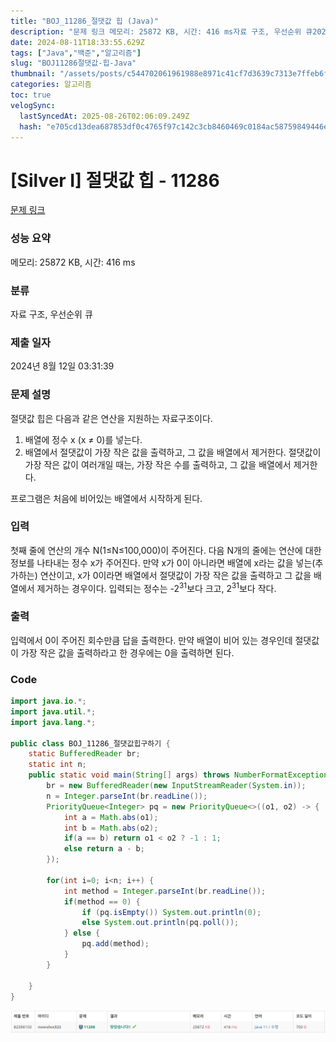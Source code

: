 ```yaml
---
title: "BOJ_11286_절댓값 힙 (Java)"
description: "문제 링크 메모리: 25872 KB, 시간: 416 ms자료 구조, 우선순위 큐2024년 8월 12일 03:31:39업로드중.."
date: 2024-08-11T18:33:55.629Z
tags: ["Java","백준","알고리즘"]
slug: "BOJ11286절댓값-힙-Java"
thumbnail: "/assets/posts/c544702061961988e8971c41cf7d3639c7313e7ffeb6f210200ef3a5efe86d83.png"
categories: 알고리즘
toc: true
velogSync:
  lastSyncedAt: 2025-08-26T02:06:09.249Z
  hash: "e705cd13dea687853df0c4765f97c142c3cb8460469c0184ac58759849446e9f"
---
```


# [Silver I] 절댓값 힙 - 11286 

[문제 링크](https://www.acmicpc.net/problem/11286) 

### 성능 요약

메모리: 25872 KB, 시간: 416 ms

### 분류

자료 구조, 우선순위 큐

### 제출 일자

2024년 8월 12일 03:31:39

### 문제 설명

<p>절댓값 힙은 다음과 같은 연산을 지원하는 자료구조이다.</p>

<ol>
	<li>배열에 정수 x (x ≠ 0)를 넣는다.</li>
	<li>배열에서 절댓값이 가장 작은 값을 출력하고, 그 값을 배열에서 제거한다. 절댓값이 가장 작은 값이 여러개일 때는, 가장 작은 수를 출력하고, 그 값을 배열에서 제거한다.</li>
</ol>

<p>프로그램은 처음에 비어있는 배열에서 시작하게 된다.</p>

### 입력 

 <p>첫째 줄에 연산의 개수 N(1≤N≤100,000)이 주어진다. 다음 N개의 줄에는 연산에 대한 정보를 나타내는 정수 x가 주어진다. 만약 x가 0이 아니라면 배열에 x라는 값을 넣는(추가하는) 연산이고, x가 0이라면 배열에서 절댓값이 가장 작은 값을 출력하고 그 값을 배열에서 제거하는 경우이다. 입력되는 정수는 -2<sup>31</sup>보다 크고, 2<sup>31</sup>보다 작다.</p>

### 출력 

 <p>입력에서 0이 주어진 회수만큼 답을 출력한다. 만약 배열이 비어 있는 경우인데 절댓값이 가장 작은 값을 출력하라고 한 경우에는 0을 출력하면 된다.</p>

### Code
```java
import java.io.*;
import java.util.*;
import java.lang.*;

public class BOJ_11286_절댓값힙구하기 {
	static BufferedReader br;
	static int n;
	public static void main(String[] args) throws NumberFormatException, IOException {
		br = new BufferedReader(new InputStreamReader(System.in));
		n = Integer.parseInt(br.readLine());
		PriorityQueue<Integer> pq = new PriorityQueue<>((o1, o2) -> {
			int a = Math.abs(o1);
			int b = Math.abs(o2);
			if(a == b) return o1 < o2 ? -1 : 1;
			else return a - b;
		});
		
		for(int i=0; i<n; i++) {
			int method = Integer.parseInt(br.readLine());
			if(method == 0) {
				if (pq.isEmpty()) System.out.println(0);
				else System.out.println(pq.poll());
			} else {
				pq.add(method);
			}
		}
		
	}
}
```

![](/assets/posts/b79c38bd356484fd80f50c931b4585fe9018d5e2d44f2acf27e707d934e3cb8c.png)